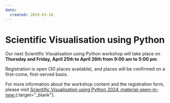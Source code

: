 ```yaml
---
date:
  created: 2024-03-18
---
```


# Scientific Visualisation using Python

Our next Scientific Visualisation using Python workshop will take place on **Thursday and Friday, April 25th to April 26th from 9:00 am to 5:00 pm**.

<!-- more -->

Registration is open (30 places available), and places will be confirmed on a first-come, first-served basis.

For more information about the workshop content and the registration form, please visit [Scientific Visualisation using Python 2024 :material-open-in-new:](https://c2sm.ethz.ch/education/technical-training/python-visualisation-2024.html){:target="_blank"}.